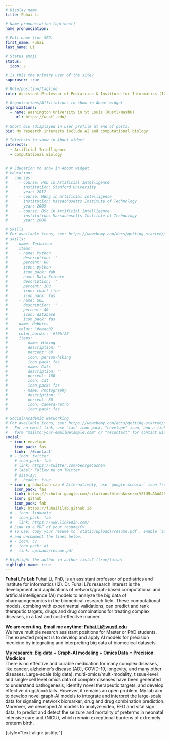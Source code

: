 ```yaml
---
# Display name
title: Fuhai Li

# Name pronunciation (optional)
name_pronunciation:

# Full name (for SEO)
first_name: Fuhai
last_name: Li

# Status emoji
status:
  icon: ☕️

# Is this the primary user of the site?
superuser: true

# Role/position/tagline
role: Assistant Professor of Pediatrics & Institute for Informatics (I2)

# Organizations/Affiliations to show in About widget
organizations:
  - name: Washington University in St Louis (Wustl/WashU)
    url: https://wustl.edu/

# Short bio (displayed in user profile at end of posts)
bio: My research interests include AI and computational biology

# Interests to show in About widget
interests:
  - Artificial Intelligence
  - Computational Biology
 

# # Education to show in About widget
# education:
#   courses:
#     - course: PhD in Artificial Intelligence
#       institution: Stanford University
#       year: 2012
#     - course: MEng in Artificial Intelligence
#       institution: Massachusetts Institute of Technology
#       year: 2009
#     - course: BSc in Artificial Intelligence
#       institution: Massachusetts Institute of Technology
#       year: 2008

# Skills
# For available icons, see: https://wowchemy.com/docs/getting-started/page-builder/#icons
# skills:
#   - name: Technical
#     items:
#     - name: Python
#       description: ''
#       percent: 80
#       icon: python
#       icon_pack: fab
#     - name: Data Science
#       description: ''
#       percent: 100
#       icon: chart-line
#       icon_pack: fas
#     - name: SQL
#       description: ''
#       percent: 40
#       icon: database
#       icon_pack: fas
#   - name: Hobbies
#     color: '#eeac02'
#     color_border: '#f0bf23'
#     items:
#       - name: Hiking
#         description: ''
#         percent: 60
#         icon: person-hiking
#         icon_pack: fas
#       - name: Cats
#         description: ''
#         percent: 100
#         icon: cat
#         icon_pack: fas
#       - name: Photography
#         description: ''
#         percent: 80
#         icon: camera-retro
#         icon_pack: fas

# Social/Academic Networking
# For available icons, see: https://wowchemy.com/docs/getting-started/page-builder/#icons
#   For an email link, use "fas" icon pack, "envelope" icon, and a link in the
#   form "mailto:your-email@example.com" or "/#contact" for contact widget.
social:
  - icon: envelope
    icon_pack: fas
    link: '/#contact'
  # - icon: twitter
    # icon_pack: fab
    # link: https://twitter.com/GeorgeCushen
    # label: Follow me on Twitter
    # display:
    #   header: true
  - icon: graduation-cap # Alternatively, use `google-scholar` icon from `ai` icon pack
    icon_pack: fas
    link: https://scholar.google.com/citations?hl=en&user=rVZfU9sAAAAJ&view_op=list_works&sortby=pubdate
  - icon: github
    icon_pack: fab
    link: https://fuhaililab.github.io
  # - icon: linkedin
  #   icon_pack: fab
  #   link: https://www.linkedin.com/
  # Link to a PDF of your resume/CV.
  # To use: copy your resume to `static/uploads/resume.pdf`, enable `ai` icons in `params.yaml`,
  # and uncomment the lines below.
  # - icon: cv
  #   icon_pack: ai
  #   link: uploads/resume.pdf

# Highlight the author in author lists? (true/false)
highlight_name: true
---
```

**Fuhai Li's Lab** 
Fuhai Li, PhD, is an assistant professor of pediatrics and institute for informatics (I2).
Dr. Fuhai Li’s research interest is the development and applications of network/graph-based computational and artificial intelligence (AI) models to analyze the big data of pharmacogenomics in the biomedical research field. These computational models, combing with experimental validations, can predict and rank theraputic targets, drugs and drug combinations for treating complex diseases, in a fast and cost-effecitve manner. <br>

**We are recruting. Email me anytime: Fuhai.Li@wustl.edu** <br>
We have multiple resarch assistant positions for Master or PhD students. The expected project is to develop and apply AI models for precision medicine by integrating and interpreting big data of biomedical datasets. <br>

**My research: Big data + Graph-AI modeling + Omics Data = Precision Medicion**<br>
There is no effective and curable medication for many complex diseases, like cancer, alzheimer’s disease (AD), COVID-19, longevity, and many other diseases. Large-scale (big data), multi-omics/multi-modality, tissue-level and single-cell level omics data of complex diseases have been generated to understand pathogenesis, identify novel therapeutic targets, and develop effective drugs/cocktails. However, it remains an open problem. My lab aim to develop novel graph-AI models to integrate and interpret the large-scale data for signaling network biomarker, drug and drug combination prediction. Moreover, we developed AI models to analyze video, EEG and vital sign data, to predict and detect the seizure and mortality of preterms in neonatal intensive care unit (NICU), which remain exceptional burdens of extremely preterm birth.
 
{style="text-align: justify;"}
